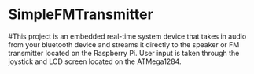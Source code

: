 # SimpleFMTransmitter

#This project is an embedded real-time system device that takes in audio from your bluetooth device and streams it directly to the speaker or FM transmitter located on the Raspberry Pi. User input is taken through the joystick and LCD screen located on the ATMega1284. 
